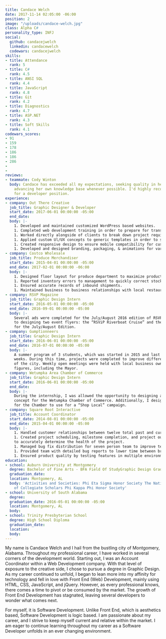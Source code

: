 ```yaml
---
title: Candace Welch
date: 2017-11-14 02:05:00 -06:00
position: 2
image: "/uploads/candace-welch.jpg"
class: Alpha C#
personality_type: INFJ
social:
  github: candacejwelch
  linkedin: candacewelch
  codewars: candacejwelch
skills:
- title: Attendance
  rank: 5
- title: C#
  rank: 4.5
- title: ANSI SQL
  rank: 4.4
- title: JavaScript
  rank: 4.8
- title: Git
  rank: 4.2
- title: Diagnostics
  rank: 4.7
- title: ASP.NET
  rank: 4.3
- title: Soft Skills
  rank: 4.1
codewars_scores:
- 91
- 159
- 178
- 186
- 186
- 286
- 
- 
reviews:
- teammate: Cody Winton
  body: Candace has exceeded all my expectations, seeking quality in her work and
    advancing her own knowledge base whenever possible. I'd highly recommend Candace
    for a developer position.
experience:
- company: Out There Creative
  job_title: Graphic Designer & Developer
  start_date: 2017-06-01 00:00:00 -05:00
  end_date: 
  body: |-
    1. Developed and maintained customized WordPress based websites.
    1. Completed web development training in order to prepare for transitioning into a primarily development role.
    1. Worked directly alongside of clients to break down project requirements and manage task creation.
    1. Applied custom Ul/UX concepts to generic templates in order to successfully satisfy customer requirements
    1. Created responsive design to ensure mobile compatibility for custom websites.
    1. Developed and designed branding, packaging, & animations for various projects.
- company: Costco Wholesale
  job_title: Produce Merchandiser
  start_date: 2015-04-01 00:00:00 -05:00
  end_date: 2017-02-01 00:00:00 -06:00
  body: |-
    1. Designed floor layout for produce department to maximize product turnover.
    1. Reported inventory errors to management to quickly correct stocking issues and avoid runaway over/under stocking.
    1. Ensured accurate records of inbound shipments.
    1. Maintained business to business relationships with local restaurants in order to promote Costco community involvement.
- company: RSVP Magazine
  job_title: Graphic Design Intern
  start_date: 2016-05-01 00:00:00 -05:00
  end_date: 2016-09-01 00:00:00 -05:00
  body: |-
    Several ads were completed for the July/August 2016 edition of RSVP. In addition
    to designing two event flyers: the “RSViP Riverboat Cruise” and the Release Party
    for the July/August Edition.
- company: Gumptionneers
  job_title: Graphic Design Intern
  start_date: 2016-06-01 00:00:00 -05:00
  end_date: 2016-07-01 00:00:00 -05:00
  body: |-
    A summer program of 3 students, which was started in 2015 and last 6 to 8
    weeks. During this time, projects were completed to improve different aspects
    of the city. Weekly open meetings were held with local business owners and community
    figures, including the Mayor.
- company: Wetumpka Area Chamber of Commerce
  job_title: Graphic Design Intern
  start_date: 2016-06-01 00:00:00 -05:00
  end_date: 
  body: |-
    During the internship, I was allowed the opportunity to designing a new Billboard
    concept for the Wetumpka Chamber of Commerce. Additionally, I designed a banner
    for the Chamber to use for a “Shop Local” campaign.
- company: Square Root Interactive
  job_title: Account Coordinator
  start_date: 2014-08-01 00:00:00 -05:00
  end_date: 2015-04-01 00:00:00 -05:00
  body: |-
    1. Handled customer relationships between twelve total past and current accounts.
    1. Created project scheduling, milestone completion, and project outlook reports
    to accurately determine the health of the project.
    1. Managed bug fix distribution for seven person team to improve team efficiency.
    1. Provided team with detailed bug reports to lower time between breaks and fixes.
    1. Ensured product quality by testing features in multiple environments.
education:
- school: Auburn University at Montgomery
  degree: Bachelor of Fine Arts - BFA Field Of StudyGraphic Design GradeCum Laude
  graduation_date: 
  location: Montgomery, AL
  body: 'Activities and Societies: Phi Eta Sigma Honor Society The National Society
    of Collegiate Scholars Phi Kappa Phi Honor Society'
- school: University of South Alabama
  degree: 
  graduation_date: 2016-05-01 00:00:00 -05:00
  location: Montgomery, AL
  body: 
- school: Trinity Presbyterian School
  degree: High School Diploma
  graduation_date: 
  location: 
  body: 
---
```


My name is Candace Welch and I hail from the bustling city of Montgomery, Alabama. Throughout my professional career, I have worked in several corners of the development world. Starting out, I was an Account Coordinator within a Web Development company. With that level of exposure to the creative side, I chose to pursue a degree in Graphic Design. As my career continued to unfold, I began to lean more into my affinity for technology and fell in love with Front End (Web) Development, mainly using HTML, CSS, JavaScript, and jQuery. However, as every professional knows, there comes a time to pivot or be consumed by the market. The growth of Front End Development has stagnated, leaving several developers to wonder what comes next.

For myself, it is Software Development. Unlike Front End, which is aesthetics based, Software Development is logic based. I am passionate about my career, and I strive to keep myself current and relative within the market. I am eager to continue learning throughout my career as a Software Developer unfolds in an ever changing environment.